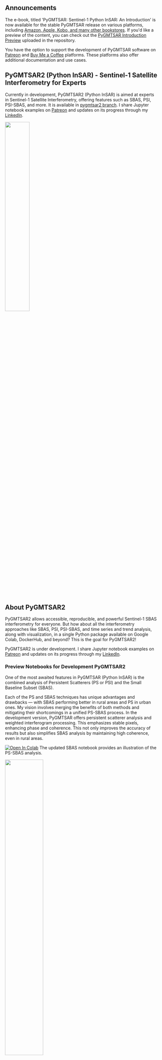 ## Announcements

The e-book, titled 'PyGMTSAR: Sentinel-1 Python InSAR: An Introduction' is now available for the stable PyGMTSAR release on various platforms, including [Amazon, Apple, Kobo, and many other bookstores](https://books2read.com/b/PyGMTSAR-introduction). If you'd like a preview of the content, you can check out the [PyGMTSAR Introduction Preview](https://github.com/mobigroup/gmtsar/blob/pygmtsar/book/PyGMTSAR_preview.pdf) uploaded in the repository.

You have the option to support the development of PyGMTSAR software on [Patreon](https://www.patreon.com/pechnikov) and [Buy Me a Coffee](https://www.buymeacoffee.com/pechnikov) platforms. These platforms also offer additional documentation and use cases.

## PyGMTSAR2 (Python InSAR) - Sentinel-1 Satellite Interferometry for Experts

Currently in development, PyGMTSAR2 (Python InSAR) is aimed at experts in Sentinel-1 Satellite Interferometry, offering features such as SBAS, PSI, PSI-SBAS, and more. It is available in [pygmtsar2 branch](https://github.com/mobigroup/gmtsar/tree/pygmtsar2). I  share Jupyter notebook examples on [Patreon](https://www.patreon.com/pechnikov) and updates on its progress through my [LinkedIn](https://www.linkedin.com/in/alexey-pechnikov/).

<img src="https://user-images.githubusercontent.com/7342379/194891967-be2b56b5-c30c-4040-8ef8-39b448ce2390.jpg" width="40%" />

## About PyGMTSAR2

PyGMTSAR2 allows accessible, reproducible, and powerful Sentinel-1 SBAS interferometry for everyone. But how about all the interferometry approaches like SBAS, PSI, PSI-SBAS, and time series and trend analysis, along with visualization, in a single Python package available on Google Colab, DockerHub, and beyond? This is the goal for PyGMTSAR2!

PyGMTSAR2 is under development. I share Jupyter notebook examples on [Patreon](https://www.patreon.com/pechnikov) and updates on its progress through my [LinkedIn](https://www.linkedin.com/in/alexey-pechnikov/).

### Preview Notebooks for Development PyGMTSAR2

One of the most awaited features in PyGMTSAR (Python InSAR) is the combined analysis of Persistent Scatterers (PS or PSI) and the Small Baseline Subset (SBAS).

Each of the PS and SBAS techniques has unique advantages and drawbacks — with SBAS performing better in rural areas and PS in urban ones. My vision involves merging the benefits of both methods and mitigating their shortcomings in a unified PS-SBAS process. In the development version, PyGMTSAR offers persistent scatterer analysis and weighted interferogram processing. This emphasizes stable pixels, enhancing phase and coherence. This not only improves the accuracy of results but also simplifies SBAS analysis by maintaining high coherence, even in rural areas.

[![Open In Colab](https://colab.research.google.com/assets/colab-badge.svg)](https://colab.research.google.com/drive/18KGGO9jy_EE8RejgYhKgqyxryhrQdmbS?usp=sharing) The updated SBAS notebook provides an illustration of the PS-SBAS analysis.

<img width="50%" src="https://raw.githubusercontent.com/mobigroup/articles/main/avg_corr_15m_adi.40%25.png">

## See Stable PyGMTSAR

The stable PyGMTSAR is available on GitHub, PyPI, DockerHub and Google Colab, see the project home page [PyGMTSAR GitHub Repository](https://github.com/mobigroup/gmtsar)

@ Alexey Pechnikov, 2023
